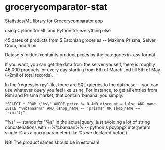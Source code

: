 # grocerycomparator-stat
Statistics/ML library for Grocerycomparator app

using Cython for ML and Python for everything else


45 dates of products from 5 Estonian groceries -- Maxima, Prisma, Selver, Coop, and Rimi

Datasets folders containts product prices by the categories in .csv format.

If you want, you can get the data from the server youself, there is roughly 46,000 products for every day starting from 6th of March and till 5th of May (~2mil of total records).

In the 'regression.py' file, there are SQL queries to the database -- you can use whatever query you feel like using. For instance, to get all entries from Rimi and Prisma market, that contain 'banana' you simply:

```
"SELECT * FROM \"%s\" WHERE price != 0 AND discount = false AND name ILIKE '%%banaan%%' AND (shop_name == 'prisma' OR shop_name == 'rimi');"
```

\"%s\" -- stands for "%s" in the actual query, just avoiding a lot of string concatenations with +
%%banaan%% -- python's pcyopg2 interpeters single % as a query parameter (like %s we declared before)

NB! The product names should be in estonian!
